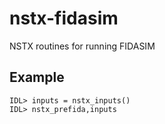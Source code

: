 # nstx-fidasim
NSTX routines for running FIDASIM

## Example
```
IDL> inputs = nstx_inputs()
IDL> nstx_prefida,inputs
```
